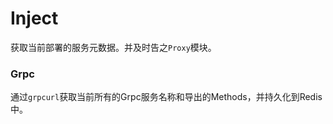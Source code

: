 # Inject

获取当前部署的服务元数据。并及时告之`Proxy`模块。

### Grpc

通过`grpcurl`获取当前所有的Grpc服务名称和导出的Methods，并持久化到Redis中。